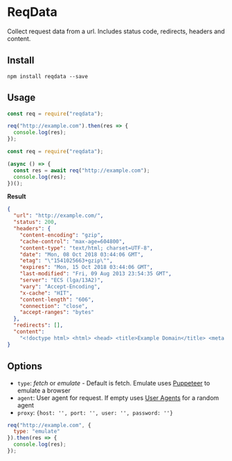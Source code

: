 # ReqData

Collect request data from a url. Includes status code, redirects, headers and content.

## Install

```
npm install reqdata --save
```

## Usage

```javascript
const req = require("reqdata");

req("http://example.com").then(res => {
  console.log(res);
});
```

```javascript
const req = require("reqdata");

(async () => {
  const res = await req("http://example.com");
  console.log(res);
})();
```

**Result**

```json
{
  "url": "http://example.com/",
  "status": 200,
  "headers": {
    "content-encoding": "gzip",
    "cache-control": "max-age=604800",
    "content-type": "text/html; charset=UTF-8",
    "date": "Mon, 08 Oct 2018 03:44:06 GMT",
    "etag": "\"1541025663+gzip\"",
    "expires": "Mon, 15 Oct 2018 03:44:06 GMT",
    "last-modified": "Fri, 09 Aug 2013 23:54:35 GMT",
    "server": "ECS (lga/13A2)",
    "vary": "Accept-Encoding",
    "x-cache": "HIT",
    "content-length": "606",
    "connection": "close",
    "accept-ranges": "bytes"
  },
  "redirects": [],
  "content":
    "<!doctype html> <html> <head> <title>Example Domain</title> <meta charset=\"utf-8\" /> <meta http-equiv=\"Content-type\" content=\"text/html; charset=utf-8\" /> <meta name=\"viewport\" content=\"width=device-width, initial-scale=1\" /> <style type=\"text/css\"> body { background-color: #f0f0f2; margin: 0; padding: 0; font-family: \"Open Sans\", \"Helvetica Neue\", Helvetica, Arial, sans-serif; } div { width: 600px; margin: 5em auto; padding: 50px; background-color: #fff; border-radius: 1em; } a:link, a:visited { color: #38488f; text-decoration: none; } @media (max-width: 700px) { body { background-color: #fff; } div { width: auto; margin: 0 auto; border-radius: 0; padding: 1em; } } </style> </head> <body> <div> <h1>Example Domain</h1> <p>This domain is established to be used for illustrative examples in documents. You may use this domain in examples without prior coordination or asking for permission.</p> <p><a href=\"http://www.iana.org/domains/example\">More information...</a></p> </div> </body> </html>"
}
```

## Options

- `type`: _fetch_ or _emulate_ - Default is fetch. Emulate uses [Puppeteer](https://www.npmjs.com/package/puppeteer) to emulate a browser
- `agent`: User agent for request. If empty uses [User Agents](https://www.npmjs.com/package/user-agents) for a random agent
- `proxy`: `{host: '', port: '', user: '', password: ''}`

```javascript
req("http://example.com", {
  type: "emulate"
}).then(res => {
  console.log(res);
});
```
